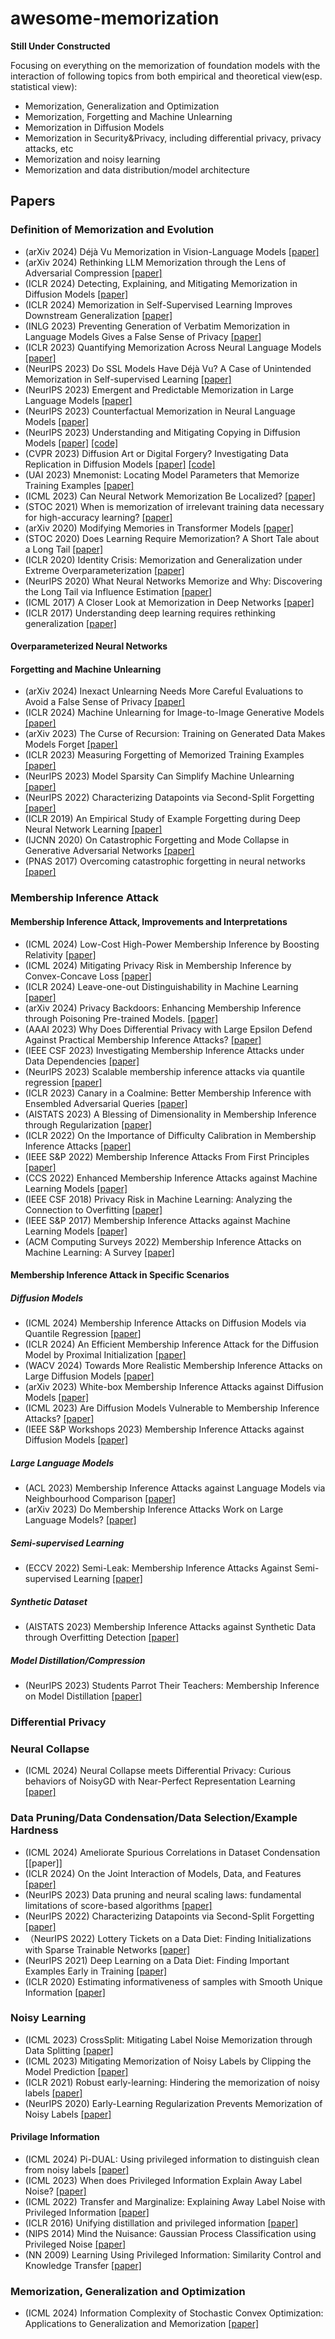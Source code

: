 # awesome-memorization

**Still Under Constructed**

Focusing on everything on the memorization of foundation models with the interaction of following topics from both empirical and theoretical view(esp. statistical view):
- Memorization, Generalization and Optimization
- Memorization, Forgetting and Machine Unlearning
- Memorization in Diffusion Models
- Memorization in Security&Privacy, including differential privacy, privacy attacks, etc
- Memorization and noisy learning
- Memorization and data distribution/model architecture

## Papers
### Definition of Memorization and Evolution
- (arXiv 2024) Déjà Vu Memorization in Vision-Language Models [\[paper\]](https://arxiv.org/pdf/2402.02103)
- (arXiv 2024) Rethinking LLM Memorization through the Lens of Adversarial Compression [\[paper\]](https://arxiv.org/pdf/2404.15146)
- (ICLR 2024) Detecting, Explaining, and Mitigating Memorization in Diffusion Models [\[paper\]](https://openreview.net/pdf?id=84n3UwkH7b)
- (ICLR 2024) Memorization in Self-Supervised Learning Improves Downstream Generalization [\[paper\]](https://openreview.net/pdf?id=KSjPaXtxP8)
- (INLG 2023) Preventing Generation of Verbatim Memorization in Language Models Gives a False Sense of Privacy [\[paper\]](https://arxiv.org/pdf/2210.17546)
- (ICLR 2023) Quantifying Memorization Across Neural Language Models [\[paper\]](https://arxiv.org/pdf/2202.07646)
- (NeurIPS 2023) Do SSL Models Have Déjà Vu? A Case of Unintended Memorization in Self-supervised Learning [\[paper\]](https://openreview.net/pdf?id=lkBygTc0SI)
- (NeurIPS 2023) Emergent and Predictable Memorization in Large Language Models [\[paper\]](https://openreview.net/pdf?id=Iq0DvhB4Kf)
- (NeurIPS 2023) Counterfactual Memorization in Neural Language Models [\[paper\]](http://arxiv.org/pdf/2112.12938)
- (NeurIPS 2023) Understanding and Mitigating Copying in Diffusion Models [\[paper\]](https://arxiv.org/pdf/2305.20086) [\[code\]](https://github.com/somepago/DCR)
- (CVPR 2023) Diffusion Art or Digital Forgery? Investigating Data Replication in Diffusion Models [\[paper\]](https://openaccess.thecvf.com/content/CVPR2023/papers/Somepalli_Diffusion_Art_or_Digital_Forgery_Investigating_Data_Replication_in_Diffusion_CVPR_2023_paper.pdf) [\[code\]](https://github.com/somepago/DCR)
- (UAI 2023) Mnemonist: Locating Model Parameters that Memorize Training Examples [\[paper\]](https://proceedings.mlr.press/v216/shahin-shamsabadi23a/shahin-shamsabadi23a.pdf)
- (ICML 2023) Can Neural Network Memorization Be Localized? [\[paper\]](https://proceedings.mlr.press/v202/maini23a/maini23a.pdf)
- (STOC 2021) When is memorization of irrelevant training data necessary for high-accuracy learning? [\[paper\]](https://arxiv.org/pdf/2012.06421)
- (arXiv 2020) Modifying Memories in Transformer Models [\[paper\]](https://arxiv.org/pdf/2012.00363)
- (STOC 2020) Does Learning Require Memorization? A Short Tale about a Long Tail [\[paper\]](https://arxiv.org/pdf/1906.05271)
- (ICLR 2020) Identity Crisis: Memorization and Generalization under Extreme Overparameterization [\[paper\]](https://openreview.net/pdf?id=B1l6y0VFPr)
- (NeurIPS 2020) What Neural Networks Memorize and Why: Discovering the Long Tail via Influence Estimation [\[paper\]](https://arxiv.org/pdf/2008.03703)
- (ICML 2017) A Closer Look at Memorization in Deep Networks [\[paper\]](https://proceedings.mlr.press/v70/arpit17a/arpit17a.pdf)
- (ICLR 2017) Understanding deep learning requires rethinking generalization [\[paper\]](https://openreview.net/pdf?id=Sy8gdB9xx)


#### Overparameterized Neural Networks


#### Forgetting and Machine Unlearning
- (arXiv 2024) Inexact Unlearning Needs More Careful Evaluations to Avoid a False Sense of Privacy [\[paper\]](http://arxiv.org/pdf/2403.01218)
- (ICLR 2024) Machine Unlearning for Image-to-Image Generative Models [\[paper\]](https://openreview.net/pdf?id=9hjVoPWPnh)
- (arXiv 2023) The Curse of Recursion: Training on Generated Data Makes Models Forget [\[paper\]](https://arxiv.org/pdf/2305.17493)
- (ICLR 2023) Measuring Forgetting of Memorized Training Examples [\[paper\]](https://openreview.net/pdf?id=7bJizxLKrR)
- (NeurIPS 2023) Model Sparsity Can Simplify Machine Unlearning [\[paper\]](https://openreview.net/pdf?id=0jZH883i34)
- (NeurIPS 2022) Characterizing Datapoints via Second-Split Forgetting [\[paper\]](https://openreview.net/pdf?id=yKDKNzjHg8N)
- (ICLR 2019) An Empirical Study of Example Forgetting during Deep Neural Network Learning [\[paper\]](https://openreview.net/pdf?id=BJlxm30cKm)
- (IJCNN 2020) On Catastrophic Forgetting and Mode Collapse in Generative Adversarial Networks [\[paper\]](https://arxiv.org/pdf/1807.04015)
- (PNAS 2017) Overcoming catastrophic forgetting in neural networks [\[paper\]](https://arxiv.org/pdf/1612.00796)


### Membership Inference Attack
#### Membership Inference Attack, Improvements and Interpretations
- (ICML 2024) Low-Cost High-Power Membership Inference by Boosting Relativity [\[paper\]](https://openreview.net/pdf?id=dRel8fuUK4)
- (ICML 2024) Mitigating Privacy Risk in Membership Inference by Convex-Concave Loss [\[paper\]](https://arxiv.org/pdf/2402.05453)
- (ICLR 2024) Leave-one-out Distinguishability in Machine Learning [\[paper\]](https://openreview.net/pdf?id=9RNfX0ah0K)
- (arXiv 2024) Privacy Backdoors: Enhancing Membership Inference through Poisoning Pre-trained Models. [\[paper\]](https://arxiv.org/pdf/2404.01231)
- (AAAI 2023) Why Does Differential Privacy with Large Epsilon Defend Against Practical Membership Inference Attacks? [\[paper\]](https://arxiv.org/pdf/2402.09540)
- (IEEE CSF 2023) Investigating Membership Inference Attacks under Data Dependencies [\[paper\]](https://arxiv.org/pdf/2010.12112)
- (NeurIPS 2023) Scalable membership inference attacks via quantile regression [\[paper\]](https://openreview.net/pdf?id=t3WCiGjHqd)
- (ICLR 2023) Canary in a Coalmine: Better Membership Inference with Ensembled Adversarial Queries [\[paper\]](https://arxiv.org/pdf/2210.10750)
- (AISTATS 2023) A Blessing of Dimensionality in Membership Inference through Regularization [\[paper\]](https://proceedings.mlr.press/v206/tan23b/tan23b.pdf)
- (ICLR 2022) On the Importance of Difficulty Calibration in Membership Inference Attacks [\[paper\]](https://arxiv.org/pdf/2111.08440)
- (IEEE S&P 2022) Membership Inference Attacks From First Principles [\[paper\]](https://arxiv.org/abs/2112.03570v2)
- (CCS 2022) Enhanced Membership Inference Attacks against Machine Learning Models [\[paper\]](https://dl.acm.org/doi/10.1145/3548606.3560675)
- (IEEE CSF 2018) Privacy Risk in Machine Learning: Analyzing the Connection to Overfitting [\[paper\]](https://arxiv.org/abs/1709.01604)
- (IEEE S&P 2017) Membership Inference Attacks against Machine Learning Models [\[paper\]](http://arxiv.org/abs/1610.05820)
- (ACM Computing Surveys 2022) Membership Inference Attacks on Machine Learning: A Survey [\[paper\]](https://dl.acm.org/doi/10.1145/3523273)



#### Membership Inference Attack in Specific Scenarios
##### Diffusion Models
- (ICML 2024) Membership Inference Attacks on Diffusion Models via Quantile Regression [\[paper\]](https://arxiv.org/pdf/2312.05140)
- (ICLR 2024) An Efficient Membership Inference Attack for the Diffusion Model by Proximal Initialization [\[paper\]](https://openreview.net/pdf?id=rpH9FcCEV6)
- (WACV 2024) Towards More Realistic Membership Inference Attacks on Large Diffusion Models [\[paper\]](https://openaccess.thecvf.com/content/WACV2024/papers/Dubinski_Towards_More_Realistic_Membership_Inference_Attacks_on_Large_Diffusion_Models_WACV_2024_paper.pdf)
- (arXiv 2023) White-box Membership Inference Attacks against Diffusion Models [\[paper\]](https://arxiv.org/pdf/2308.06405)
- (ICML 2023) Are Diffusion Models Vulnerable to Membership Inference Attacks? [\[paper\]](https://arxiv.org/pdf/2302.01316)
- (IEEE S&P Workshops 2023) Membership Inference Attacks against Diffusion Models [\[paper\]](https://arxiv.org/pdf/2302.03262)


##### Large Language Models
- (ACL 2023) Membership Inference Attacks against Language Models via Neighbourhood Comparison [\[paper\]](https://arxiv.org/pdf/2305.18462)
- (arXiv 2023) Do Membership Inference Attacks Work on Large Language Models? [\[paper\]](https://arxiv.org/pdf/2402.07841)

##### Semi-supervised Learning
- (ECCV 2022) Semi-Leak: Membership Inference Attacks Against Semi-supervised Learning [\[paper\]](https://arxiv.org/pdf/2207.12535)

##### Synthetic Dataset
- (AISTATS 2023) Membership Inference Attacks against Synthetic Data through Overfitting Detection [\[paper\]](https://arxiv.org/pdf/2302.12580)

##### Model Distillation/Compression
- (NeurIPS 2023) Students Parrot Their Teachers: Membership Inference on Model Distillation [\[paper\]](https://openreview.net/pdf?id=a2Yg9Za6Rb)


### Differential Privacy




### Neural Collapse
- (ICML 2024) Neural Collapse meets Differential Privacy: Curious behaviors of NoisyGD with Near-Perfect Representation Learning [\[paper\]](https://openreview.net/pdf?id=ZVi81SH1Ob)

### Data Pruning/Data Condensation/Data Selection/Example Hardness
- (ICML 2024) Ameliorate Spurious Correlations in Dataset Condensation [\[paper\]]
- (ICLR 2024) On the Joint Interaction of Models, Data, and Features [\[paper\]](https://openreview.net/pdf?id=ze7DOLi394)
- (NeurIPS 2023) Data pruning and neural scaling laws: fundamental limitations of score-based algorithms [\[paper\]](http://arxiv.org/pdf/2302.06960)
- (NeurIPS 2022) Characterizing Datapoints via Second-Split Forgetting [\[paper\]](https://openreview.net/pdf?id=yKDKNzjHg8N)
- （NeurIPS 2022) Lottery Tickets on a Data Diet: Finding Initializations with Sparse Trainable Networks [\[paper\]](https://proceedings.neurips.cc/paper_files/paper/2022/file/77dd8e90fe833eba5fae86cf017d7a56-Paper-Conference.pdf)
- (NeurIPS 2021) Deep Learning on a Data Diet: Finding Important Examples Early in Training [\[paper\]](https://openreview.net/pdf?id=Uj7pF-D-YvT)
- (ICLR 2020) Estimating informativeness of samples with Smooth Unique Information [\[paper\]](https://openreview.net/pdf?id=kEnBH98BGs5)


### Noisy Learning
- (ICML 2023) CrossSplit: Mitigating Label Noise Memorization through Data Splitting [\[paper\]](https://openreview.net/pdf?id=yeF3FMIIpm)
- (ICML 2023) Mitigating Memorization of Noisy Labels by Clipping the Model Prediction [\[paper\]](https://openreview.net/pdf?id=g0ofsq1NRL)
- (ICLR 2021) Robust early-learning: Hindering the memorization of noisy labels [\[paper\]](https://openreview.net/pdf?id=Eql5b1_hTE4)
- (NeurIPS 2020) Early-Learning Regularization Prevents Memorization of Noisy Labels [\[paper\]](https://proceedings.neurips.cc/paper/2020/file/ea89621bee7c88b2c5be6681c8ef4906-Paper.pdf)

#### Privilage Information
- (ICML 2024) Pi-DUAL: Using privileged information to distinguish clean from noisy labels [\[paper\]](https://arxiv.org/pdf/2310.06600)
- (ICML 2023) When does Privileged Information Explain Away Label Noise? [\[paper\]](https://proceedings.mlr.press/v202/ortiz-jimenez23a/ortiz-jimenez23a.pdf)
- (ICML 2022) Transfer and Marginalize: Explaining Away Label Noise with Privileged Information [\[paper\]](https://arxiv.org/pdf/2202.09244)
- (ICLR 2016) Unifying distillation and privileged information [\[paper\]](https://arxiv.org/pdf/1511.03643)
- (NIPS 2014) Mind the Nuisance: Gaussian Process Classification using Privileged Noise [\[paper\]](https://proceedings.neurips.cc/paper_files/paper/2014/file/6e2713a6efee97bacb63e52c54f0ada0-Paper.pdf)
- (NN 2009) Learning Using Privileged Information: Similarity Control and Knowledge Transfer [\[paper\]](https://www.jmlr.org/papers/volume16/vapnik15b/vapnik15b.pdf)

### Memorization, Generalization and Optimization
- (ICML 2024) Information Complexity of Stochastic Convex Optimization: Applications to Generalization and Memorization [\[paper\]](https://arxiv.org/pdf/2402.09327)

